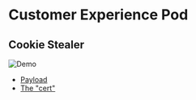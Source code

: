 # Customer Experience Pod

## Cookie Stealer

![Demo](https://github.com/quincycheng/customer_experience_pod/blob/main/cookie.gif?raw=true)

- [Payload](https://raw.githubusercontent.com/quincycheng/customer_experience_pod/main/cookie_base64.txt)
- [The "cert"](https://raw.githubusercontent.com/quincycheng/customer_experience_pod/main/cookiestealer_curl_base64.txt)
